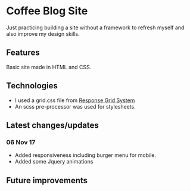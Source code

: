Coffee Blog Site
=====

Just practicing building a site without a framework to refresh myself and also improve my design skills.

Features
--------

Basic site made in HTML and CSS.


Technologies
------------

- I used a grid.css file from [Response Grid System](http://www.responsivegridsystem.com/)
- An scss pre-processor was used for stylesheets.



Latest changes/updates
----------------------

### 06 Nov 17

- Added responsiveness including burger menu for mobile.
- Added some Jquery animations


Future improvements
-------------------